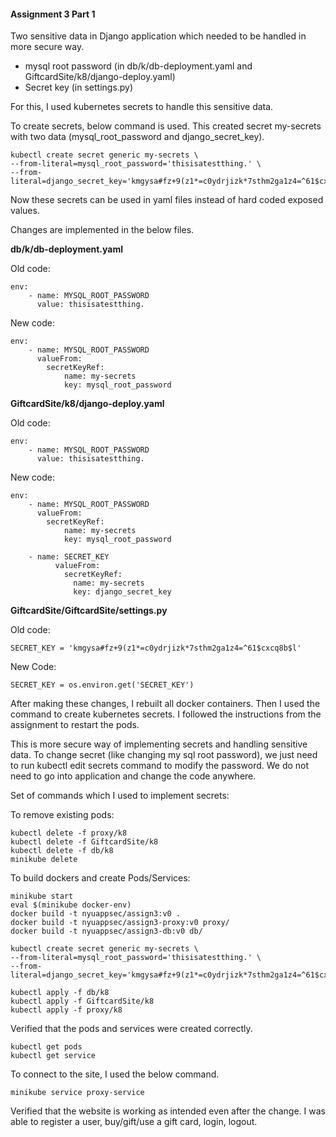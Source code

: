 #### **Assignment 3 Part 1**

Two sensitive data in Django application which needed to be handled in more secure way.

* mysql root password (in db/k/db-deployment.yaml and GiftcardSite/k8/django-deploy.yaml) 
* Secret key (in settings.py) 

For this, I used kubernetes secrets to handle this sensitive data.

To create secrets, below command is used. This created secret my-secrets with two data (mysql_root_password and django_secret_key).

    kubectl create secret generic my-secrets \
    --from-literal=mysql_root_password='thisisatestthing.' \
    --from-literal=django_secret_key='kmgysa#fz+9(z1*=c0ydrjizk*7sthm2ga1z4=^61$cxcq8b$l'\

Now these secrets can be used in yaml files instead of hard coded exposed values.

Changes are implemented in the below files.

**db/k/db-deployment.yaml**

Old code:

    env:
        - name: MYSQL_ROOT_PASSWORD
          value: thisisatestthing.
              
New code:

    env:
        - name: MYSQL_ROOT_PASSWORD
          valueFrom:
            secretKeyRef:
                name: my-secrets
                key: mysql_root_password

**GiftcardSite/k8/django-deploy.yaml**

Old code:

    env:
        - name: MYSQL_ROOT_PASSWORD
          value: thisisatestthing.
              
New code:

    env:
        - name: MYSQL_ROOT_PASSWORD
          valueFrom:
            secretKeyRef:
                name: my-secrets
                key: mysql_root_password
                
        - name: SECRET_KEY            
              valueFrom:
                secretKeyRef:
                  name: my-secrets     
                  key: django_secret_key



**GiftcardSite/GiftcardSite/settings.py**

Old code:

    SECRET_KEY = 'kmgysa#fz+9(z1*=c0ydrjizk*7sthm2ga1z4=^61$cxcq8b$l'

New Code:

    SECRET_KEY = os.environ.get('SECRET_KEY')

After making these changes, I rebuilt all docker containers. Then I used the command to create kubernetes secrets. I followed the instructions from the assignment to restart the pods.

This is more secure way of implementing secrets and handling sensitive data. To change secret (like changing my sql root password), we just need to run kubectl edit secrets <secret name> command to modify the password. We do not need to go into application and change the code anywhere.

Set of commands which I used to implement secrets:

To remove existing pods:

    kubectl delete -f proxy/k8
    kubectl delete -f GiftcardSite/k8
    kubectl delete -f db/k8
    minikube delete
    
To build dockers and create Pods/Services:  

    minikube start
    eval $(minikube docker-env)
    docker build -t nyuappsec/assign3:v0 .
    docker build -t nyuappsec/assign3-proxy:v0 proxy/
    docker build -t nyuappsec/assign3-db:v0 db/

    kubectl create secret generic my-secrets \
    --from-literal=mysql_root_password='thisisatestthing.' \
    --from-literal=django_secret_key='kmgysa#fz+9(z1*=c0ydrjizk*7sthm2ga1z4=^61$cxcq8b$l'\

    kubectl apply -f db/k8
    kubectl apply -f GiftcardSite/k8
    kubectl apply -f proxy/k8

Verified that the pods and services were created correctly.

    kubectl get pods
    kubectl get service
    
To connect to the site, I used the below command.

    minikube service proxy-service
    
Verified that the website is working as intended even after the change. I was able to register a user, buy/gift/use a gift card, login, logout.
